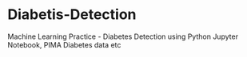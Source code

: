 # Diabetis-Detection
Machine Learning Practice - Diabetes Detection using Python Jupyter Notebook, PIMA Diabetes data etc
